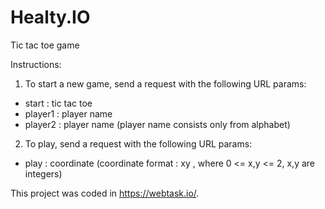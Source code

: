 # Healty.IO
Tic tac toe game

Instructions:
1. To start a new game, send a request with the following URL params:
 * start : tic tac toe
 * player1 : player name
 * player2 : player name
 (player name consists only from alphabet)
2. To play, send a request with the following URL params:
  * play : coordinate
  (coordinate format :  xy , where 0 <= x,y <= 2, x,y are integers)

This project was coded in https://webtask.io/.
